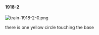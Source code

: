 #### 1918-2
![train-1918-2-0.png](https://github.com/lil-lab/nlvr/raw/master/nlvr/train/images/66/train-1918-2-0.png "train-1918-2-0.png")

there is one yellow circle touching the base